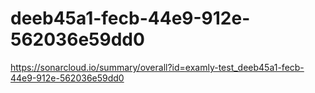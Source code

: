 # deeb45a1-fecb-44e9-912e-562036e59dd0
https://sonarcloud.io/summary/overall?id=examly-test_deeb45a1-fecb-44e9-912e-562036e59dd0
